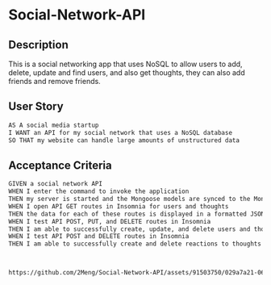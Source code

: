 # Social-Network-API

## Description
This is a social networking app that uses NoSQL to allow users to add, delete, update and find users, and also get thoughts, they can also add friends and remove friends.

## User Story

```md
AS A social media startup
I WANT an API for my social network that uses a NoSQL database
SO THAT my website can handle large amounts of unstructured data
```

## Acceptance Criteria

```md
GIVEN a social network API
WHEN I enter the command to invoke the application
THEN my server is started and the Mongoose models are synced to the MongoDB database
WHEN I open API GET routes in Insomnia for users and thoughts
THEN the data for each of these routes is displayed in a formatted JSON
WHEN I test API POST, PUT, and DELETE routes in Insomnia
THEN I am able to successfully create, update, and delete users and thoughts in my database
WHEN I test API POST and DELETE routes in Insomnia
THEN I am able to successfully create and delete reactions to thoughts and add and remove friends to a user’s friend list



https://github.com/2Meng/Social-Network-API/assets/91503750/029a7a21-069c-4b09-ae7f-475650ba4732


